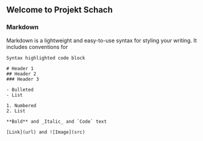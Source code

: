 ## Welcome to Projekt Schach

### Markdown

Markdown is a lightweight and easy-to-use syntax for styling your writing. It includes conventions for

```markdownunder
Syntax highlighted code block

# Header 1
## Header 2
### Header 3

- Bulleted
- List

1. Numbered
2. List

**Bold** and _Italic_ and `Code` text

[Link](url) and ![Image](src)
```
